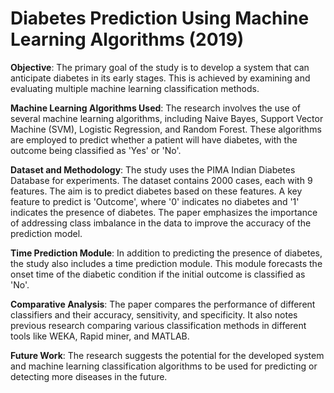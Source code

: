 # Diabetes Prediction Using Machine Learning Algorithms (2019)

**Objective**: The primary goal of the study is to develop a system that can anticipate diabetes in its early stages. This is achieved by examining and evaluating multiple machine learning classification methods.

**Machine Learning Algorithms Used**: The research involves the use of several machine learning algorithms, including Naive Bayes, Support Vector Machine (SVM), Logistic Regression, and Random Forest. These algorithms are employed to predict whether a patient will have diabetes, with the outcome being classified as 'Yes' or 'No'.

**Dataset and Methodology**: The study uses the PIMA Indian Diabetes Database for experiments. The dataset contains 2000 cases, each with 9 features. The aim is to predict diabetes based on these features. A key feature to predict is 'Outcome', where '0' indicates no diabetes and '1' indicates the presence of diabetes. The paper emphasizes the importance of addressing class imbalance in the data to improve the accuracy of the prediction model.

**Time Prediction Module**: In addition to predicting the presence of diabetes, the study also includes a time prediction module. This module forecasts the onset time of the diabetic condition if the initial outcome is classified as 'No'.

**Comparative Analysis**: The paper compares the performance of different classifiers and their accuracy, sensitivity, and specificity. It also notes previous research comparing various classification methods in different tools like WEKA, Rapid miner, and MATLAB.

**Future Work**: The research suggests the potential for the developed system and machine learning classification algorithms to be used for predicting or detecting more diseases in the future.
